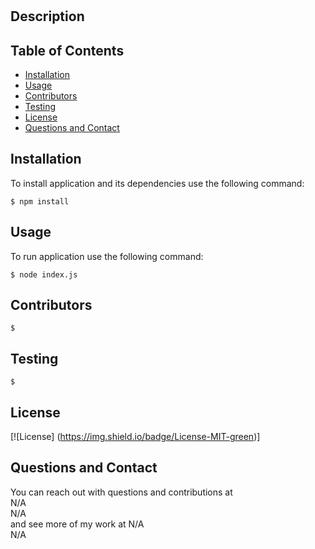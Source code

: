 # 

  ## Description 

  ## Table of Contents 
  * [Installation](#installation)
  * [Usage](#usage)
  * [Contributors](#contributors)
  * [Testing](#testing)
  * [License](#license)
  * [Questions and Contact](#questions-and-contact)

  ## Installation
  To install application and its dependencies use the following command:

  `$ npm install `

  ## Usage
  To run application use the following command:

  `$ node index.js`

  ## Contributors

  `$  `

  ## Testing

  `$  ` 

  ## License
  [![License] (https://img.shield.io/badge/License-MIT-green)]

  ## Questions and Contact
  You can reach out with questions and contributions at <br/>
  N/A <br/>
  N/A <br/>
  and see more of my work at 
  N/A <br/>
  N/A <br/>

   
